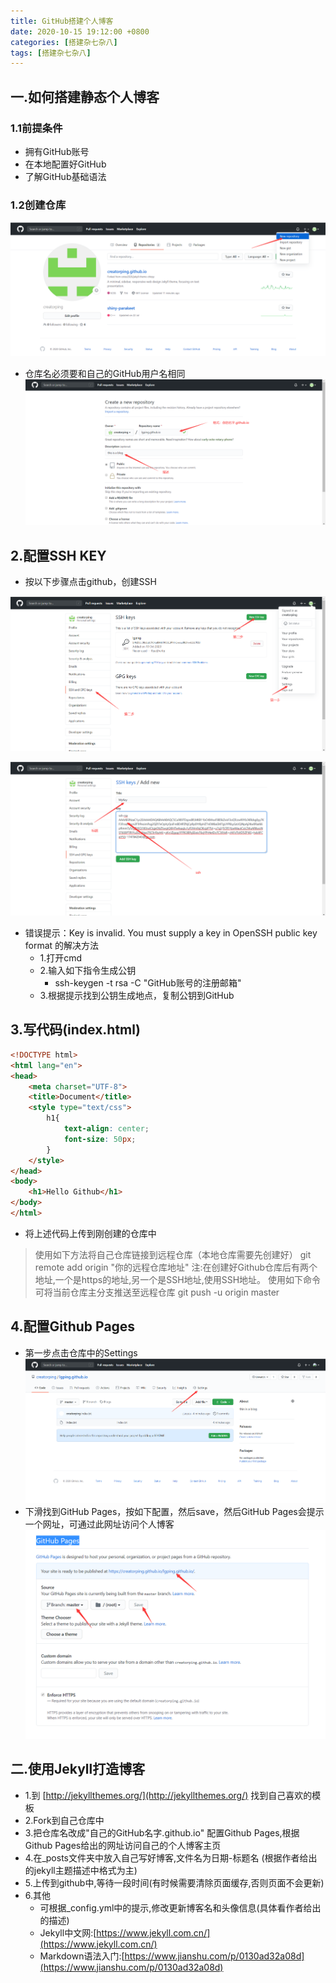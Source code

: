 ```yaml
---
title: GitHub搭建个人博客
date: 2020-10-15 19:12:00 +0800
categories: [搭建杂七杂八]
tags: [搭建杂七杂八]
---
```


## 一.如何搭建静态个人博客
### 1.1前提条件
+ 拥有GitHub账号
+ 在本地配置好GitHub
+ 了解GitHub基础语法

### 1.2创建仓库

![image-20201015180014758](https://raw.githubusercontent.com/creatorping/picBed/master/image-20201015180014758.png)
+ 仓库名必须要和自己的GitHub用户名相同
![image-20201015180343391](https://raw.githubusercontent.com/creatorping/picBed/master/image-20201015180343391.png)



## 2.配置SSH KEY
+ 按以下步骤点击github，创建SSH

![image-20201015180659612](https://raw.githubusercontent.com/creatorping/picBed/master/image-20201015180659612.png)

![image-20201015181254664](https://raw.githubusercontent.com/creatorping/picBed/master/image-20201015181254664.png)

+ 错误提示：Key is invalid. You must supply a key in OpenSSH public key format 的解决方法
	+ 1.打开cmd
	+ 2.输入如下指令生成公钥
		+ ssh-keygen -t rsa -C "GitHub账号的注册邮箱"
	+ 3.根据提示找到公钥生成地点，复制公钥到GitHub

## 3.写代码(index.html)
~~~html
<!DOCTYPE html>
<html lang="en">
<head>
    <meta charset="UTF-8">
    <title>Document</title>
    <style type="text/css">
        h1{
            text-align: center;
            font-size: 50px;
        }
    </style>
</head>
<body>
    <h1>Hello Github</h1>   
</body>
</html>
~~~

+ 将上述代码上传到刚创建的仓库中
>使用如下方法将自己仓库链接到远程仓库（本地仓库需要先创建好）
>git remote add origin "你的远程仓库地址"
>注:在创建好Github仓库后有两个地址,一个是https的地址,另一个是SSH地址,使用SSH地址。
>使用如下命令可将当前仓库主分支推送至远程仓库
>git push -u origin master

## 4.配置Github Pages
+ 第一步点击仓库中的Settings
![image-20201015183816441](https://raw.githubusercontent.com/creatorping/picBed/master/image-20201015183816441.png)
+ 下滑找到GitHub Pages，按如下配置，然后save，然后GitHub Pages会提示一个网址，可通过此网址访问个人博客
![image-20201015184355595](https://raw.githubusercontent.com/creatorping/picBed/master/image-20201015184355595.png)

## 二.使用Jekyll打造博客
+ 1.到 [http://jekyllthemes.org/](http://jekyllthemes.org/) 找到自己喜欢的模板
+ 2.Fork到自己仓库中
+ 3.把仓库名改成"自己的GitHub名字.github.io" 配置Github Pages,根据Github Pages给出的网址访问自己的个人博客主页
+ 4.在_posts文件夹中放入自己写好博客,文件名为日期-标题名 (根据作者给出的jekyll主题描述中格式为主)
+ 5.上传到github中,等待一段时间(有时候需要清除页面缓存,否则页面不会更新)
+ 6.其他
	+ 可根据_config.yml中的提示,修改更新博客名和头像信息(具体看作者给出的描述)
	+ Jekyll中文网:[https://www.jekyll.com.cn/](https://www.jekyll.com.cn/)
	+ Markdown语法入门:[https://www.jianshu.com/p/0130ad32a08d](https://www.jianshu.com/p/0130ad32a08d)

